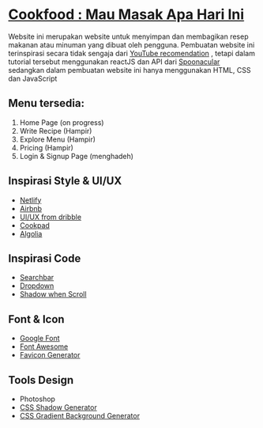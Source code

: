 # [Cookfood : Mau Masak Apa Hari Ini](https://project.nubisub.xyz/)

Website ini merupakan website untuk menyimpan dan membagikan resep makanan atau minuman yang dibuat oleh pengguna. Pembuatan website ini terinspirasi secara tidak sengaja dari [YouTube recomendation](https://www.youtube.com/watch?v=xc4uOzlndAk&ab_channel=DevEd) , tetapi dalam tutorial tersebut menggunakan reactJS dan API dari [Spoonacular](https://spoonacular.com/) sedangkan dalam pembuatan website ini hanya menggunakan HTML, CSS dan JavaScript

## Menu tersedia:

1. Home Page (on progress)
2. Write Recipe (Hampir)
3. Explore Menu (Hampir)
4. Pricing (Hampir)
5. Login & Signup Page (menghadeh)


## Inspirasi Style & UI/UX

- [Netlify](https://www.netlify.com/)
- [Airbnb](https://www.airbnb.com/)
- [UI/UX from dribble](https://dribbble.com/shots/15223754/attachments/6970440?mode=media)
- [Cookpad](https://cookpad.com/id)
- [Algolia](https://www.algolia.com/)

## Inspirasi Code

- [Searchbar](https://codepen.io/kmuenster/pen/XWWeQGw) 
- [Dropdown](https://codepen.io/daddasoft/pen/MWrYQYe)
- [Shadow when Scroll](https://stackoverflow.com/questions/40967682/navbar-changing-to-add-shadow-on-scroll)

## Font & Icon

- [Google Font](https://fonts.google.com/)
- [Font Awesome](https://fontawesome.com/)
- [Favicon Generator](https://www.favicon-generator.org/)

## Tools Design

- Photoshop
- [CSS Shadow Generator](https://cssgenerator.org/box-shadow-css-generator.html)
- [CSS Gradient Background Generator](https://cssgradient.io/)
